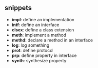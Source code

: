 snippets
--------
 + **impl**: define an implementation
 + **intf**: define an interface
 + **clsex**: define a class extension
 + **meth**: implement a method 
 + **methd**: declare a method in an interface
 + **log**: log something
 + **prot**: define protocol
 + **prp**: define property in interface
 + **synth**: synthesize property

